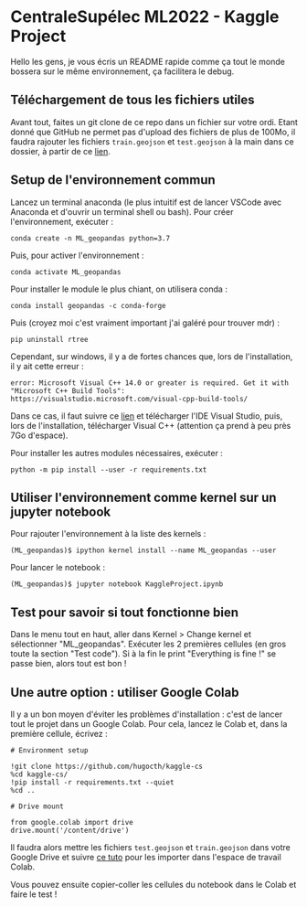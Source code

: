 # CentraleSupélec ML2022 - Kaggle Project

Hello les gens, je vous écris un README rapide comme ça tout le monde bossera sur le même environnement, ça facilitera le debug.

## Téléchargement de tous les fichiers utiles

Avant tout, faites un git clone de ce repo dans un fichier sur votre ordi. Etant donné que GitHub ne permet pas d'upload des fichiers de plus de 100Mo, il faudra rajouter les fichiers `train.geojson` et `test.geojson` à la main dans ce dossier, à partir de ce [lien](https://www.kaggle.com/c/centralesypelec-ml2022-course/data).

## Setup de l'environnement commun 

Lancez un terminal anaconda (le plus intuitif est de lancer VSCode avec Anaconda et d'ouvrir un terminal shell ou bash).
Pour créer l'environnement, exécuter :

`conda create -n ML_geopandas python=3.7`

Puis, pour activer l'environnement :

`conda activate ML_geopandas`

Pour installer le module le plus chiant, on utilisera conda :

`conda install geopandas -c conda-forge`

Puis (croyez moi c'est vraiment important j'ai galéré pour trouver mdr) :

`pip uninstall rtree`

Cependant, sur windows, il y a de fortes chances que, lors de l'installation, il y ait cette erreur : 

`error: Microsoft Visual C++ 14.0 or greater is required. Get it with "Microsoft C++ Build Tools": https://visualstudio.microsoft.com/visual-cpp-build-tools/`

Dans ce cas, il faut suivre ce [lien](https://visualstudio.microsoft.com/visual-cpp-build-tools/) et télécharger l'IDE Visual Studio, puis, lors de l'installation, télécharger Visual C++ (attention ça prend à peu près 7Go d'espace).

Pour installer les autres modules nécessaires, exécuter :

`python -m pip install --user -r requirements.txt`

## Utiliser l'environnement comme kernel sur un jupyter notebook

Pour rajouter l'environnement à la liste des kernels :

`(ML_geopandas)$ ipython kernel install --name ML_geopandas --user`

Pour lancer le notebook :

`(ML_geopandas)$ jupyter notebook KaggleProject.ipynb`

## Test pour savoir si tout fonctionne bien

Dans le menu tout en haut, aller dans Kernel > Change kernel et sélectionner "ML_geopandas".
Exécuter les 2 premières cellules (en gros toute la section "Test code"). Si à la fin le print "Everything is fine !" se passe bien, alors tout est bon !

## Une autre option : utiliser Google Colab

Il y a un bon moyen d'éviter les problèmes d'installation : c'est de lancer tout le projet dans un Google Colab. Pour cela, lancez le Colab et, dans la première cellule, écrivez :
```
# Environment setup

!git clone https://github.com/hugocth/kaggle-cs
%cd kaggle-cs/
!pip install -r requirements.txt --quiet
%cd ..

# Drive mount 

from google.colab import drive
drive.mount('/content/drive')
```
Il faudra alors mettre les fichiers `test.geojson` et `train.geojson` dans votre Google Drive et suivre [ce tuto](https://colab.research.google.com/notebooks/io.ipynb) pour les importer dans l'espace de travail Colab.

Vous pouvez ensuite copier-coller les cellules du notebook dans le Colab et faire le test !
